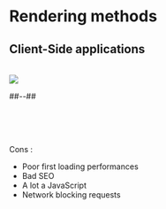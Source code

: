 <!-- .slide: class="two-column with-code " -->

# Rendering methods

## Client-Side applications

<br/>

<img src="./assets/images/03-server-components/csr-workflow-schema.png" class="03-csr-workflow" />

##--##

<br/>
<br/>
<br/>

Cons :

- Poor first loading performances
- Bad SEO
- A lot a JavaScript
- Network blocking requests
